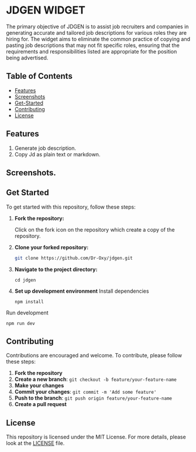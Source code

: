 # JDGEN WIDGET

The primary objective of JDGEN is to assist job recruiters and companies in generating accurate and tailored job descriptions for various roles they are hiring for. The widget aims to eliminate the common practice of copying and pasting job descriptions that may not fit specific roles, ensuring that the requirements and responsibilities listed are appropriate for the position being advertised.

## Table of Contents

- [Features](#Features)
- [Screenshots](#screenshots)
- [Get-Started](#get-started)
- [Contributing](#contributing)
- [License](#license)

## Features

1. Generate job description.
2. Copy Jd as plain text or markdown.

## Screenshots.

## Get Started

To get started with this repository, follow these steps:

1. **Fork the repository:**

   Click on the fork icon on the repository which create a copy of the repository.

2. **Clone your forked repository:**

   ```bash
   git clone https://github.com/Dr-Oxy/jdgen.git
   ```

3. **Navigate to the project directory:**

   ```
   cd jdgen
   ```

4. **Set up development environment**
   Install dependencies

   ```
   npm install
   ```

Run development

```
npm run dev
```

## Contributing

Contributions are encouraged and welcome. To contribute, please follow these steps:

1. **Fork the repository**
2. **Create a new branch**: `git checkout -b feature/your-feature-name`
3. **Make your changes**
4. **Commit your changes**: `git commit -m 'Add some feature'`
5. **Push to the branch**: `git push origin feature/your-feature-name`
6. **Create a pull request**

## License

This repository is licensed under the MIT License. For more details, please look at the [LICENSE](LICENSE) file.

